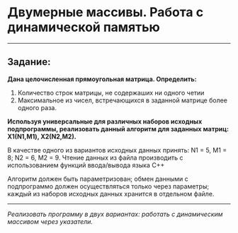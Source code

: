 # Двумерные массивы. Работа с динамической памятью

---

## Задание:

**Дана целочисленная прямоугольная матрица. Определить:**
1. Количество строк матрицы, не содержаших ни одного четии
2. Максимальное из чисел, встречающихся в заданной матрице более одного раза.

**Используя универсальные для различных наборов исходных подпрограммы, реализовать данный алгоритм для заданных матриц: Х1(N1,M1), X2(N2,M2).**

В качестве одного из вариантов исходных данных принять: N1 = 5, M1 = 8; N2 = 6, M2 = 9.
Чтение данных из файла производить с использованием функций ввода/вывода языка С++

Алгоритм должен быть параметризован; обмен данными с подпрограммо
должен осуществляться только через параметры; каждый из наборов исходных
данных хранится в отдельном файле.

---

*Реализовать программу в двух вариантах: работать  с динамическим массивом через указатели.*